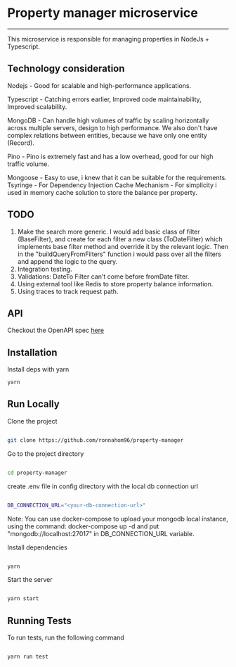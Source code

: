 # Property manager microservice

----------------------------------

This microservice is responsible for managing properties in NodeJs + Typescript.

## Technology consideration
Nodejs - Good for scalable and high-performance applications.

Typescript - Catching errors earlier, Improved code maintainability, Improved scalability.

MongoDB - Can handle high volumes of traffic by scaling horizontally across multiple servers, design to high performance.
          We also don't have complex relations between entities, because we have only one entity (Record).

Pino - Pino is extremely fast and has a low overhead, good for our high traffic volume.

Mongoose - Easy to use, i knew that it can be suitable for the requirements.
Tsyringe - For Dependency Injection
Cache Mechanism - For simplicity i used in memory cache solution to store the balance per property.

## TODO
1. Make the search more generic.
    I would add basic class of filter (BaseFilter), and create for each filter a new class (ToDateFilter) which implements
        base filter method and override it by the relevant logic.
        Then in the "buildQueryFromFilters" function i would pass over all the filters and append the logic to the query.
2. Integration testing.
3. Validations: DateTo Filter can't come before fromDate filter.
4. Using external tool like Redis to store property balance information.
5. Using traces to track request path.


## API
Checkout the OpenAPI spec [here](/swagger.yaml)

## Installation

Install deps with yarn

```bash
yarn
```

## Run Locally

Clone the project

```bash

git clone https://github.com/ronnahom96/property-manager

```

Go to the project directory

```bash

cd property-manager

```

create .env file in config directory with the local db connection url

```bash

DB_CONNECTION_URL="<your-db-connection-url>"

```

Note: You can use docker-compose to upload your mongodb local instance, using the command: docker-compose up -d and put "mongodb://localhost:27017" in DB_CONNECTION_URL variable.


Install dependencies

```bash

yarn

```

Start the server

```bash

yarn start

```

## Running Tests

To run tests, run the following command

```bash

yarn run test

```